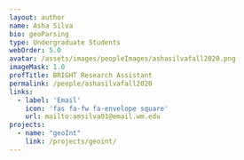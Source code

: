 ```yaml
---
layout: author
name: Asha Silva
bio: geoParsing
type: Undergraduate Students
webOrder: 5.0
avatar: /assets/images/peopleImages/ashasilvafall2020.png
imageMask: 1.0
profTitle: BRIGHT Research Assistant
permalink: /people/ashasilvafall2020
links:
  - label: 'Email'
    icon: 'fas fa-fw fa-envelope square'
    url: mailto:amsilva01@email.wm.edu
projects:
  - name: "geoInt"
    link: /projects/geoint/
---
```

